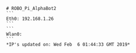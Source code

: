 
    # ROBO_Pi_AlphaBot2
    ```
    Eth0: 192.168.1.26
    ```
    ```
    Wlan0: 
    ```
    *IP's updated on: Wed Feb  6 01:44:33 GMT 2019*
    
